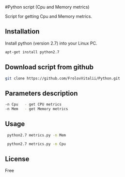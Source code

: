 #Python script (Cpu and Memory metrics)

Script for getting Cpu and Memory metrics.

## Installation

Install python (version 2.7) into your Linux PC.

```bash
apt-get install python2.7
```

## Download script from github

```bash
git clone https://github.com/FrolovVitalii/Python.git
```

## Parameters description

```bash
-n Cpu   - get CPU metrics
-n Mem   - get Memory metrics
```

## Usage

```bash
 python2.7 metrics.py -n Mem

 python2.7 metrics.py -n Cpu
```

## License
Free
